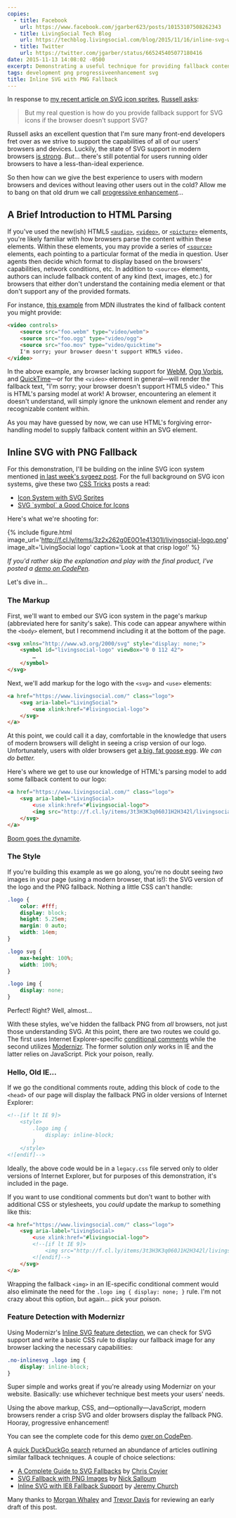 ```yaml
---
copies:
  - title: Facebook
    url: https://www.facebook.com/jgarber623/posts/10153107508262343
  - title: LivingSocial Tech Blog
    url: https://techblog.livingsocial.com/blog/2015/11/16/inline-svg-with-png-fallback/
  - title: Twitter
    url: https://twitter.com/jgarber/status/665245405077180416
date: 2015-11-13 14:08:02 -0500
excerpt: Demonstrating a useful technique for providing fallback content to browsers lacking support for inline SVGs.
tags: development png progressiveenhancement svg
title: Inline SVG with PNG Fallback
---
```


In response to [my recent article on SVG icon sprites](/posts/automating-svg-icon-sprite-generation-with-svgeez), [Russell asks](https://twitter.com/kingkool68/status/662375235585376256):

> But my real question is how do you provide fallback support for SVG icons if the browser doesn't support SVG?

Russell asks an excellent question that I'm sure many front-end developers fret over as we strive to support the capabilities of all of our users' browsers and devices. Luckily, the state of SVG support in modern browsers [is strong](http://caniuse.com/#search=svg). _But_… there's still potential for users running older browsers to have a less-than-ideal experience.

So then how can we give the best experience to users with modern browsers and devices without leaving other users out in the cold? Allow me to bang on that old drum we call [progressive enhancement](/tags/progressiveenhancement)…

## A Brief Introduction to HTML Parsing

If you've used the new(ish) HTML5 [`<audio>`](https://developer.mozilla.org/en-US/docs/Web/HTML/Element/audio), [`<video>`](https://developer.mozilla.org/en-US/docs/Web/HTML/Element/video), or [`<picture>`](https://developer.mozilla.org/en-US/docs/Web/HTML/Element/picture) elements, you're likely familiar with how browsers parse the content within these elements. Within these elements, you may provide a series of [`<source>`](https://developer.mozilla.org/en-US/docs/Web/HTML/Element/source) elements, each pointing to a particular format of the media in question. User agents then decide which format to display based on the browsers' capabilities, network conditions, etc. In addition to `<source>` elements, authors can include fallback content of any kind (text, images, etc.) for browsers that either don't understand the containing media element or that don't support any of the provided formats.

For instance, [this example](https://developer.mozilla.org/en-US/docs/Web/HTML/Element/source#Examples) from MDN illustrates the kind of fallback content you might provide:

```html
<video controls>
    <source src="foo.webm" type="video/webm">
    <source src="foo.ogg" type="video/ogg">
    <source src="foo.mov" type="video/quicktime">
    I'm sorry; your browser doesn't support HTML5 video.
</video>
```

In the above example, any browser lacking support for [WebM](http://www.webmproject.org/), [Ogg Vorbis](http://www.vorbis.com/), and [QuickTime](http://www.apple.com/quicktime)—or for the `<video>` element in general—will render the fallback text, "I'm sorry; your browser doesn't support HTML5 video." This is HTML's parsing model at work! A browser, encountering an element it doesn't understand, will simply ignore the unknown element and render any recognizable content within.

As you may have guessed by now, we can use HTML's forgiving error-handling model to supply fallback content within an SVG element.

## Inline SVG with PNG Fallback

For this demonstration, I'll be building on the inline SVG icon system mentioned [in last week's svgeez post](/posts/automating-svg-icon-sprite-generation-with-svgeez). For the full background on SVG icon systems, give these two [CSS Tricks](https://css-tricks.com/) posts a read:

- [Icon System with SVG Sprites](https://css-tricks.com/svg-sprites-use-better-icon-fonts/)
- [SVG \`symbol\` a Good Choice for Icons](https://css-tricks.com/svg-symbol-good-choice-icons/)

Here's what we're shooting for:

{% include figure.html image_url='http://f.cl.ly/items/3z2x262g0E0O1e41301l/livingsocial-logo.png' image_alt='LivingSocial logo' caption='Look at that crisp logo!' %}

_If you'd rather skip the explanation and play with the final product, I've posted a [demo on CodePen](http://codepen.io/jgarber/pen/epbgRN)._

Let's dive in…

### The Markup

First, we'll want to embed our SVG icon system in the page's markup (abbreviated here for sanity's sake). This code can appear anywhere within the `<body>` element, but I recommend including it at the bottom of the page.

```html
<svg xmlns="http://www.w3.org/2000/svg" style="display: none;">
	<symbol id="livingsocial-logo" viewBox="0 0 112 42">
		…
	</symbol>
</svg>
```

Next, we'll add markup for the logo with the `<svg>` and `<use>` elements:

```html
<a href="https://www.livingsocial.com/" class="logo">
    <svg aria-label="LivingSocial">
        <use xlink:href="#livingsocial-logo">
    </svg>
</a>
```

At this point, we could call it a day, comfortable in the knowledge that users of modern browsers will delight in seeing a crisp version of our logo. Unfortunately, users with older browsers get [a big, fat goose egg](http://idioms.thefreedictionary.com/goose+egg). _We can do better._

Here's where we get to use our knowledge of HTML's parsing model to add some fallback content to our logo:

```html
<a href="https://www.livingsocial.com/" class="logo">
    <svg aria-label="LivingSocial>
        <use xlink:href="#livingsocial-logo">
        <img src="http://f.cl.ly/items/3t3H3K3q060J1H2H342l/livingsocial-logo.png" alt="LivingSocial">
    </svg>
</a>
```

[Boom goes the dynamite](https://www.youtube.com/watch?v=W45DRy7M1no).

### The Style

If you're building this example as we go along, you're no doubt seeing _two_ images in your page (using a modern browser, that is!): the SVG version of the logo and the PNG fallback. Nothing a little CSS can't handle:

```css
.logo {
    color: #fff;
    display: block;
    height: 5.25em;
    margin: 0 auto;
    width: 14em;
}

.logo svg {
    max-height: 100%;
    width: 100%;
}

.logo img {
    display: none;
}
```

Perfect! Right? Well, almost…

With these styles, we've hidden the fallback PNG from _all_ browsers, not just those understanding SVG. At this point, there are two routes we could go. The first uses Internet Explorer-specific [conditional comments](https://en.wikipedia.org/wiki/Conditional_comment) while the second utilizes [Modernizr](https://modernizr.com/). The former solution _only_ works in IE and the latter relies on JavaScript. Pick your poison, really.

### Hello, Old IE…

If we go the conditional comments route, adding this block of code to the `<head>` of our page will display the fallback PNG in older versions of Internet Explorer:

```html
<!--[if lt IE 9]>
    <style>
        .logo img {
            display: inline-block;
        }
    </style>
<![endif]-->
```

Ideally, the above code would be in a `legacy.css` file served only to older versions of Internet Explorer, but for purposes of this demonstration, it's included in the page.

If you want to use conditional comments but don't want to bother with additional CSS or stylesheets, you _could_ update the markup to something like this:

```html
<a href="https://www.livingsocial.com/" class="logo">
    <svg aria-label="LivingSocial>
        <use xlink:href="#livingsocial-logo">
        <!--[if lt IE 9]>
            <img src="http://f.cl.ly/items/3t3H3K3q060J1H2H342l/livingsocial-logo.png" alt="LivingSocial">
        <![endif]-->
    </svg>
</a>
```

Wrapping the fallback `<img>` in an IE-specific conditional comment would also eliminate the need for the `.logo img { display: none; }` rule. I'm not crazy about this option, but again… pick your poison.

### Feature Detection with Modernizr

Using Modernizr's [Inline SVG feature detection](https://github.com/Modernizr/Modernizr/blob/master/feature-detects/svg/inline.js), we can check for SVG support and write a basic CSS rule to display our fallback image for any browser lacking the necessary capabilities:

```css
.no-inlinesvg .logo img {
    display: inline-block;
}
```

Super simple and works great if you're already using Modernizr on your website. Basically: use whichever technique best meets your users' needs.

Using the above markup, CSS, and—optionally—JavaScript, modern browsers render a crisp SVG and older browsers display the fallback PNG. Hooray, progressive enhancement!

You can see the complete code for this demo [over on CodePen](http://codepen.io/jgarber/pen/epbgRN).

A [quick DuckDuckGo search](https://duckduckgo.com/?q=inline%20svg%20fallback%20png) returned an abundance of articles outlining similar fallback techniques. A couple of choice selections:

- [A Complete Guide to SVG Fallbacks](https://css-tricks.com/a-complete-guide-to-svg-fallbacks/) by [Chris Coyier](http://chriscoyier.net/)
- [SVG Fallback with PNG Images](http://callmenick.com/post/svg-fallback-with-png) by [Nick Salloum](http://callmenick.com/)
- [Inline SVG with IE8 Fallback Support](https://j.eremy.net/inline-svg-with-ie8-fallback-support/) by [Jeremy Church](https://j.eremy.net/)

Many thanks to [Morgan Whaley](https://twitter.com/supwhaley) and [Trevor Davis](http://trevordavis.net/) for reviewing an early draft of this post.